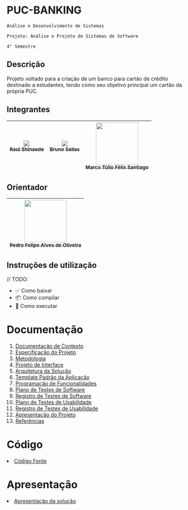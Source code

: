# PUC-BANKING

`Análise e Desenvolvimento de Sistemas`

`Projeto: Análise e Projeto de Sistemas de Software`

`4° Semestre`

## Descrição

Projeto voltado para a criação de um banco para cartão de crédito destinado a estudantes, tendo como seu objetivo principal um cartão da própria PUC.

## Integrantes

| [<img src="https://avatars.githubusercontent.com/u/82043220?v=4" widht=115><br><sub>Raul Shinaede</sub>](https://github.com/RaulShinaede) | [<img src="https://avatars.githubusercontent.com/u/102563767?v=4" widht=115><br><sub>Bruno Sellas</sub>](https://github.com/brunosellas) | [<img src="https://github.com/TulioFS.png" width=115><br><sub>Marco Túlio Félix Santiago</sub>](https://github.com/TulioFS)
| :---: | :---: | :---: |

## Orientador

| [<img src="https://github.com/pedrofao.png" width=115><br><sub>Pedro Felipe Alves de Oliveira</sub>](https://github.com/pedrofao) |
| :---: |

## Instruções de utilização

// TODO:

- ✅ Como baixar
- 📦 Como compilar
- 🚀 Como executar 

# Documentação

<ol>
<li><a href="docs/01-Documentação de Contexto.md"> Documentação de Contexto</a></li>
<li><a href="docs/02-Especificação do Projeto.md"> Especificação do Projeto</a></li>
<li><a href="docs/03-Metodologia.md"> Metodologia</a></li>
<li><a href="docs/04-Projeto de Interface.md"> Projeto de Interface</a></li>
<li><a href="docs/05-Arquitetura da Solução.md"> Arquitetura da Solução</a></li>
<li><a href="docs/06-Template Padrão da Aplicação.md"> Template Padrão da Aplicação</a></li>
<li><a href="docs/07-Programação de Funcionalidades.md"> Programação de Funcionalidades</a></li>
<li><a href="docs/08-Plano de Testes de Software.md"> Plano de Testes de Software</a></li>
<li><a href="docs/09-Registro de Testes de Software.md"> Registro de Testes de Software</a></li>
<li><a href="docs/10-Plano de Testes de Usabilidade.md"> Plano de Testes de Usabilidade</a></li>
<li><a href="docs/11-Registro de Testes de Usabilidade.md"> Registro de Testes de Usabilidade</a></li>
<li><a href="docs/12-Apresentação do Projeto.md"> Apresentação do Projeto</a></li>
<li><a href="docs/13-Referências.md"> Referências</a></li>
</ol>

# Código

<li><a href="src/README.md"> Código Fonte</a></li>

# Apresentação

<li><a href="presentation/README.md"> Apresentação da solução</a></li>
